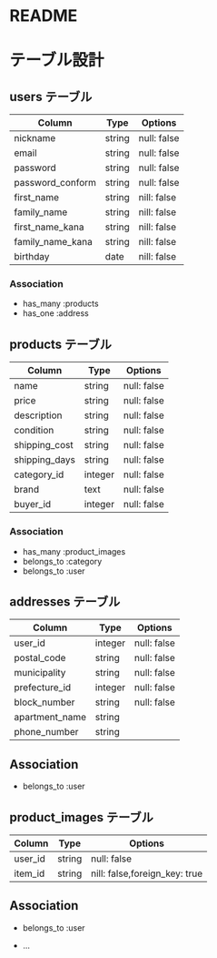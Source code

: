 # README
# テーブル設計

## users テーブル

| Column           | Type   | Options     |
| -----------------| ------ | ----------- |
| nickname         | string | null: false |
| email            | string | null: false |
| password         | string | null: false |
| password_conform | string | null: false |
| first_name       | string | nill: false |
| family_name      | string | nill: false |
| first_name_kana  | string | nill: false |
| family_name_kana | string | nill: false |
| birthday         | date   | nill: false |

### Association

- has_many :products
- has_one :address

## products テーブル

| Column       | Type       | Options                        |
| ------------ | ---------- | ------------------------------ |
| name         | string     | null: false                    |
| price        | string     | null: false                    |
| description  | string     | null: false                    |
| condition    | string     | null: false                    |
| shipping_cost| string     | null: false                    |
| shipping_days| string     | null: false                    |
| category_id  | integer    | null: false                    |
| brand        | text       | null: false                    |
| buyer_id     | integer    |	null: false                    |

### Association

- has_many :product_images
- belongs_to :category
- belongs_to :user

## addresses テーブル

| Column         | Type       | Options       |
| -------------- | ---------- | ------------- |
| user_id        | integer    | null: false   |
| postal_code    | string     | null: false   |
| municipality   | string     | null: false   |
| prefecture_id  | integer    | null: false   |
| block_number   | string     | null: false   |
| apartment_name | string     |               |
| phone_number	 | string     |               |

## Association

- belongs_to :user

## product_images テーブル

| Column      | Type     | Options                        |
| ----------- | -------- | -------------------------------|
| user_id     | string   | null: false                    |
| item_id     | string   | nill: false,foreign_key: true  |

## Association

- belongs_to :user
* ...